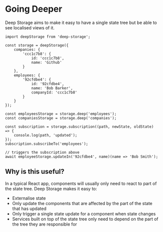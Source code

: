 # Going Deeper

Deep Storage aims to make it easy to have a single state tree but be able to see localised views of it.

```
import deepStorage from 'deep-storage';

const storage = deepStorage({
    companies: {
        'ccc1c7b8': {
            id: 'ccc1c7b8',
            name: 'Github'
        }
    },
    employees: {
        '92cfdbe4': {
            id: '92cfdbe4',
            name: 'Bob Barker',
            companyId: 'ccc1c7b8'             
        }
    }
});

const employeesStorage = storage.deep('employees');
const companiesStorage = storage.deep('companies');

const subscription = storage.subscription((path, newState, oldState) => {
    console.log(path, 'updated');
});
subscription.subscribeTo('employees');

// triggers the subscription above
await employeeStorage.updateIn('92cfdbe4', name)(name => 'Bob Smith');
```

## Why is this useful?

In a typical React app, components will usually only need to react to part of the state tree. Deep Storage makes it easy to:

* Externalise state
* Only update the components that are affected by the part of the state that has updated
* Only trigger a single state update for a component when state changes
* Services built on top of the state tree only need to depend on the part of the tree they are responsible for



